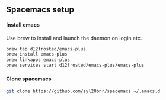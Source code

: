 ## Spacemacs setup

#### Install emacs

Use brew to install and launch the daemon on login etc.

```bash
brew tap d12frosted/emacs-plus
brew install emacs-plus
brew linkapps emacs-plus
brew services start d12frosted/emacs-plus/emacs-plus
```

#### Clone spacemacs

```bash
git clone https://github.com/syl20bnr/spacemacs ~/.emacs.d
```


